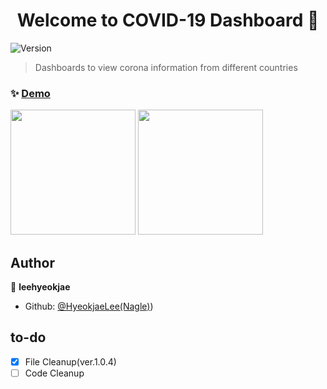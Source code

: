 <h1 align="center">Welcome to COVID-19 Dashboard 👋</h1>
<p>
  <img alt="Version" src="https://img.shields.io/badge/version-1.0.4-blue.svg?cacheSeconds=2592000" />
</p>

> Dashboards to view corona information from different countries

### ✨ [Demo](https://hyeokjaelee.github.io/COVID-19-Dashboard/index.html)

<img src = "https://user-images.githubusercontent.com/71566740/105497377-1a731700-5d02-11eb-8056-d6cf36f1b8e4.png" height="200">
<img src = "https://user-images.githubusercontent.com/71566740/105497375-1810bd00-5d02-11eb-9cdc-93677dee45ce.png" height="200">

## Author

👤 **leehyeokjae**

- Github: [@HyeokjaeLee\(Nagle\)](https://github.com/HyeokjaeLee))

## to-do

- [x] File Cleanup(ver.1.0.4)<br>
- [ ] Code Cleanup<br>
